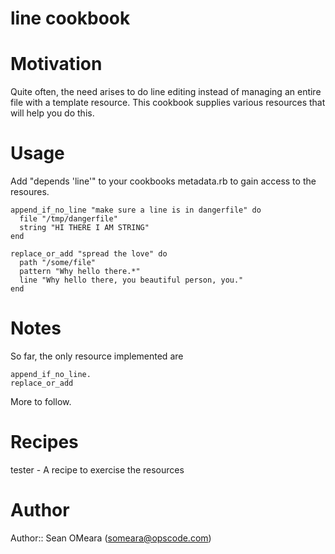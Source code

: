 # line cookbook

# Motivation
Quite often, the need arises to do line editing instead of managing an
entire file with a template resource. This cookbook supplies various 
resources that will help you do this.

# Usage
Add "depends 'line'" to your cookbooks metadata.rb to gain access to
the resoures.

    append_if_no_line "make sure a line is in dangerfile" do
      file "/tmp/dangerfile"
      string "HI THERE I AM STRING"
    end
    
    replace_or_add "spread the love" do
      path "/some/file"
      pattern "Why hello there.*"
      line "Why hello there, you beautiful person, you."
    end

# Notes
So far, the only resource implemented are 

    append_if_no_line.
    replace_or_add

More to follow.

# Recipes
tester -  A recipe to exercise the resources

# Author
Author:: Sean OMeara (<someara@opscode.com>)
